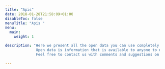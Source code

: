 ```yaml
---
title: "Apis"
date: 2018-01-28T21:58:09+01:00
disableToc: false
menuTitle: "Apis "
menu:
  main:
    weight: 1

description: "Here we present all the open data you can use completely freely. 
              Open data is information that is available to anyone to use, reuse and share, so that others can develop it and create benefits for more.              
              Feel free to contact us with comments and suggestions on information that you want Arbetsförmedlingen to publish as open data at jobtechdev@arbetsformedlingen.se."

---             
```







